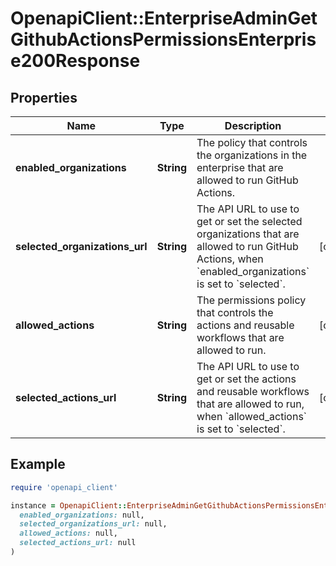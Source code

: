 # OpenapiClient::EnterpriseAdminGetGithubActionsPermissionsEnterprise200Response

## Properties

| Name | Type | Description | Notes |
| ---- | ---- | ----------- | ----- |
| **enabled_organizations** | **String** | The policy that controls the organizations in the enterprise that are allowed to run GitHub Actions. |  |
| **selected_organizations_url** | **String** | The API URL to use to get or set the selected organizations that are allowed to run GitHub Actions, when &#x60;enabled_organizations&#x60; is set to &#x60;selected&#x60;. | [optional] |
| **allowed_actions** | **String** | The permissions policy that controls the actions and reusable workflows that are allowed to run. | [optional] |
| **selected_actions_url** | **String** | The API URL to use to get or set the actions and reusable workflows that are allowed to run, when &#x60;allowed_actions&#x60; is set to &#x60;selected&#x60;. | [optional] |

## Example

```ruby
require 'openapi_client'

instance = OpenapiClient::EnterpriseAdminGetGithubActionsPermissionsEnterprise200Response.new(
  enabled_organizations: null,
  selected_organizations_url: null,
  allowed_actions: null,
  selected_actions_url: null
)
```

